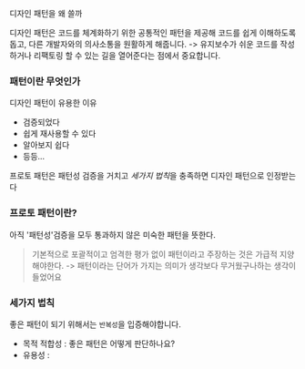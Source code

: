 디자인 패턴을 왜 쓸까

디자인 패턴은 코드를 체계화하기 위한 공통적인 패턴을 제공해 코드를 쉽게 이해하도록 돕고, 다른 개발자와의 의사소통을 원활하게 해줍니다. -> 유지보수가 쉬운 코드를 작성하거나 리팩토링 할 수 있는 길을 열어준다는 점에서 중요합니다.

### 패턴이란 무엇인가

디자인 패턴이 유용한 이유

- 검증되었다
- 쉽게 재사용할 수 있다
- 알아보지 쉽다
- 등등...

프로토 패턴은 패턴성 검증을 거치고 *세가지 법칙*을 충족하면 디자인 패턴으로 인정받는다

### 프로토 패턴이란?

아직 '패턴성'검증을 모두 통과하지 않은 미숙한 패턴을 뜻한다.

> 기본적으로 포괄적이고 엄격한 평가 없이 패턴이라고 주장하는 것은 가급적 지양해야한다.
> -> 패턴이라는 단어가 가지는 의미가 생각보다 무거웠구나하는 생각이 들었어요

### 세가지 법칙

좋은 패턴이 되기 위해서는 `반복성`을 입증해야합니다.

- 목적 적합성 : 좋은 패턴은 어떻게 판단하나요?
- 유용성 :
